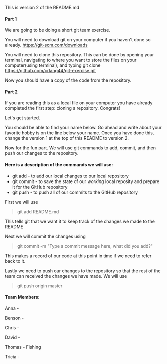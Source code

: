 This is version 2 of the README.md

#### Part 1 ####

We are going to be doing a short git team exercise.

You will need to download git on your computer if you haven't done so already.
https://git-scm.com/downloads

You will need to clone this repository. This can be done by opening your terminal,
navigating to where you want to store the files on your computer(using terminal),
and typing git clone https://github.com/crlang44/git-exercise.git

Now you should have a copy of the code from the repository.

#### Part 2 ####

If you are reading this as a local file on your computer you have already
completed the first step: cloning a repository. Congrats!

Let's get started.

You should be able to find your name below.
Go ahead and write about your favorite hobby is on the line below your name.
Once you have done this, change the version 1 at the top of this README to
version 2.

Now for the fun part.
We will use git commands to add, commit, and then push our changes to the
repository.

#### Here is a description of the commands we will use: ####

* git add - to add our local changes to our local repository
* git commit - to save the state of our _working_ local reposity and prepare it for the GitHub repository
* git push - to push all of our commits to the GitHub repository

First we will use
> git add README.md

This tells git that we want it to keep track of the changes we made to the README

Next we will commit the changes using
> git commit -m "Type a commit message here, what did you add?"

This makes a record of our code at this point in time if we need to refer back to it.

Lastly we need to push our changes to the repository so that the rest of the team
can received the changes we have made. We will use
> git push origin master

#### Team Members: ####

Anna -


Benson -


Chris -


David -


Thomas - Fishing


Tricia -
